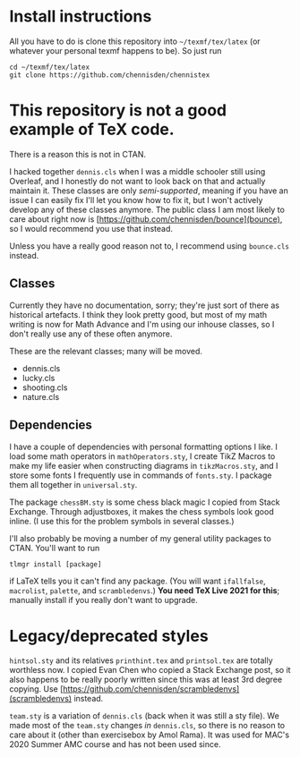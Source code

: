 # Install instructions

All you have to do is clone this repository into `~/texmf/tex/latex` (or whatever your personal texmf happens to be). So just run

    cd ~/texmf/tex/latex
    git clone https://github.com/chennisden/chennistex

# This repository is not a good example of TeX code.

There is a reason this is not in CTAN.

I hacked together `dennis.cls` when I was a middle schooler still using Overleaf, and I honestly do not want to look back on that and actually maintain it. These classes are only *semi-supported*, meaning if you have an issue I can easily fix I'll let you know how to fix it, but I won't actively develop any of these classes anymore. The public class I am most likely to care about right now is [https://github.com/chennisden/bounce](bounce), so I would recommend you use that instead.

Unless you have a really good reason not to, I recommend using `bounce.cls` instead.

## Classes

Currently they have no documentation, sorry; they're just sort of there as historical artefacts. I think they look pretty good, but most of my math writing is now for Math Advance and I'm using our inhouse classes, so I don't really use any of these often anymore.

These are the relevant classes; many will be moved.

- dennis.cls
- lucky.cls
- shooting.cls
- nature.cls

## Dependencies

I have a couple of dependencies with personal formatting options I like. I load some math operators in `mathOperators.sty`, I create TikZ Macros to make my life easier when constructing diagrams in `tikzMacros.sty`, and I store some fonts I frequently use in commands of `fonts.sty`. I package them all together in `universal.sty`.

The package `chessBM.sty` is some chess black magic I copied from Stack Exchange. Through adjustboxes, it makes the chess symbols look good inline. (I use this for the problem symbols in several classes.)

I'll also probably be moving a number of my general utility packages to CTAN. You'll want to run

    tlmgr install [package]

if LaTeX tells you it can't find any package. (You will want `ifallfalse`, `macrolist`, `palette`, and `scrambledenvs`.) **You need TeX Live 2021 for this**; manually install if you really don't want to upgrade.

# Legacy/deprecated styles

`hintsol.sty` and its relatives `printhint.tex` and `printsol.tex` are totally worthless now. I copied Evan Chen who copied a Stack Exchange post, so it also happens to be really poorly written since this was at least 3rd degree copying. Use [https://github.com/chennisden/scrambledenvs](scrambledenvs) instead.

`team.sty` is a variation of `dennis.cls` (back when it was still a sty file). We made most of the `team.sty` changes _in_ `dennis.cls`, so there is no reason to care about it (other than exercisebox by Amol Rama). It was used for MAC's 2020 Summer AMC course and has not been used since.
